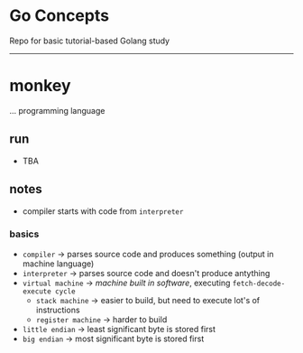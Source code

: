 # Go Concepts
Repo for basic tutorial-based Golang study  

---

# monkey
... programming language

## run
* TBA

## notes
* compiler starts with code from `interpreter`

### basics
* `compiler` -> parses source code and produces something (output in machine language)
* `interpreter` -> parses source code and doesn't produce antything
* `virtual machine` -> *machine built in software*, executing `fetch-decode-execute cycle`
  * `stack machine` -> easier to build, but need to execute lot's of instructions
  * `register machine` -> harder to build
* `little endian` -> least significant byte is stored first
* `big endian` -> most significant byte is stored first
